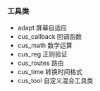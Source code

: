 ### 工具类

- adapt 屏幕自适应
- cus_callback 回调函数
- cus_math 数学运算
- cus_reg 正则验证
- cus_routes 路由
- cus_time 转换时间格式
- cus_tool 自定义混合工具类